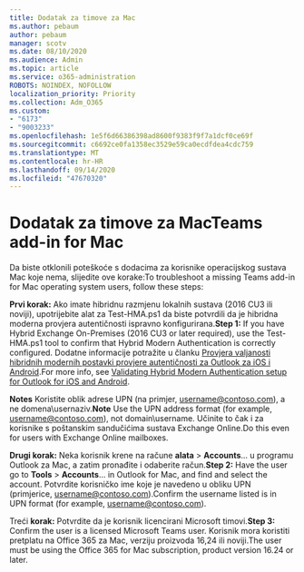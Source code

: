 ```yaml
---
title: Dodatak za timove za Mac
ms.author: pebaum
author: pebaum
manager: scotv
ms.date: 08/10/2020
ms.audience: Admin
ms.topic: article
ms.service: o365-administration
ROBOTS: NOINDEX, NOFOLLOW
localization_priority: Priority
ms.collection: Adm_O365
ms.custom:
- "6173"
- "9003233"
ms.openlocfilehash: 1e5f6d66386398ad8600f9383f9f7a1dcf0ce69f
ms.sourcegitcommit: c6692ce0fa1358ec3529e59ca0ecdfdea4cdc759
ms.translationtype: MT
ms.contentlocale: hr-HR
ms.lasthandoff: 09/14/2020
ms.locfileid: "47670320"
---
```

# <a name="teams-add-in-for-mac"></a><span data-ttu-id="b50a1-102">Dodatak za timove za Mac</span><span class="sxs-lookup"><span data-stu-id="b50a1-102">Teams add-in for Mac</span></span>

<span data-ttu-id="b50a1-103">Da biste otklonili poteškoće s dodacima za korisnike operacijskog sustava Mac koje nema, slijedite ove korake:</span><span class="sxs-lookup"><span data-stu-id="b50a1-103">To troubleshoot a missing Teams add-in for Mac operating system users, follow these steps:</span></span>

<span data-ttu-id="b50a1-104">**Prvi korak:** Ako imate hibridnu razmjenu lokalnih sustava (2016 CU3 ili noviji), upotrijebite alat za Test-HMA.ps1 da biste potvrdili da je hibridna moderna provjera autentičnosti ispravno konfigurirana.</span><span class="sxs-lookup"><span data-stu-id="b50a1-104">**Step 1:** If you have Hybrid Exchange On-Premises (2016 CU3 or later required), use the Test-HMA.ps1 tool to confirm that Hybrid Modern Authentication is correctly configured.</span></span> <span data-ttu-id="b50a1-105">Dodatne informacije potražite u članku [Provjera valjanosti hibridnih modernih postavki provjere autentičnosti za Outlook za iOS i Android](https://aka.ms/AA980zq).</span><span class="sxs-lookup"><span data-stu-id="b50a1-105">For more info, see [Validating Hybrid Modern Authentication setup for Outlook for iOS and Android](https://aka.ms/AA980zq).</span></span>  

<span data-ttu-id="b50a1-106">**Notes** Koristite oblik adrese UPN (na primjer, [username@contoso.com](mailto:username@contoso.com)), a ne domena\usernaziv.</span><span class="sxs-lookup"><span data-stu-id="b50a1-106">**Note** Use the UPN address format (for example, [username@contoso.com](mailto:username@contoso.com)), not domain\username.</span></span> <span data-ttu-id="b50a1-107">Učinite to čak i za korisnike s poštanskim sandučićima sustava Exchange Online.</span><span class="sxs-lookup"><span data-stu-id="b50a1-107">Do this even for users with Exchange Online mailboxes.</span></span>

<span data-ttu-id="b50a1-108">**Drugi korak:** Neka korisnik krene na račune **alata**  >  **Accounts**... u programu Outlook za Mac, a zatim pronađite i odaberite račun.</span><span class="sxs-lookup"><span data-stu-id="b50a1-108">**Step 2:** Have the user go to **Tools** > **Accounts**... in Outlook for Mac, and find and select the account.</span></span> <span data-ttu-id="b50a1-109">Potvrdite korisničko ime koje je navedeno u obliku UPN (primjerice, [username@contoso.com](mailto:username@contoso.com)).</span><span class="sxs-lookup"><span data-stu-id="b50a1-109">Confirm the username listed is in UPN format (for example, [username@contoso.com](mailto:username@contoso.com)).</span></span>

<span data-ttu-id="b50a1-110">Treći **korak:** Potvrdite da je korisnik licencirani Microsoft timovi.</span><span class="sxs-lookup"><span data-stu-id="b50a1-110">**Step 3:** Confirm the user is a licensed Microsoft Teams user.</span></span> <span data-ttu-id="b50a1-111">Korisnik mora koristiti pretplatu na Office 365 za Mac, verziju proizvoda 16,24 ili noviji.</span><span class="sxs-lookup"><span data-stu-id="b50a1-111">The user must be using the Office 365 for Mac subscription, product version 16.24 or later.</span></span>